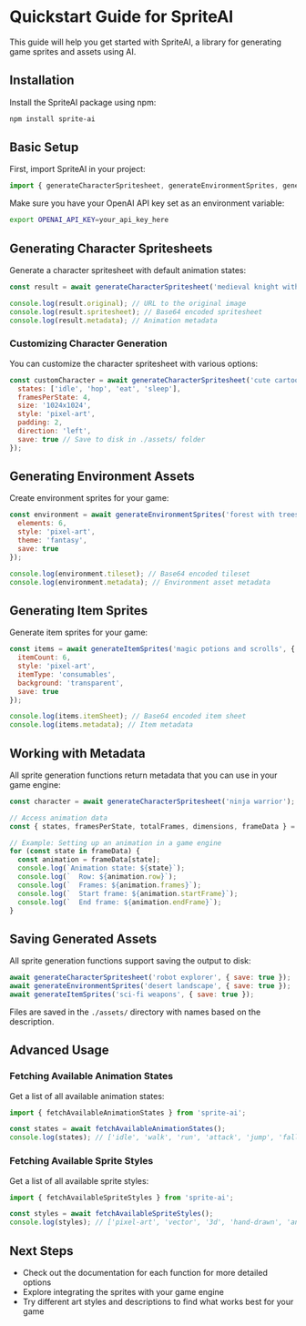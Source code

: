 # Quickstart Guide for SpriteAI

This guide will help you get started with SpriteAI, a library for generating game sprites and assets using AI.

## Installation

Install the SpriteAI package using npm:

```bash
npm install sprite-ai
```

## Basic Setup

First, import SpriteAI in your project:

```javascript
import { generateCharacterSpritesheet, generateEnvironmentSprites, generateItemSprites } from 'sprite-ai';
```

Make sure you have your OpenAI API key set as an environment variable:

```bash
export OPENAI_API_KEY=your_api_key_here
```

## Generating Character Spritesheets

Generate a character spritesheet with default animation states:

```javascript
const result = await generateCharacterSpritesheet('medieval knight with armor and sword');

console.log(result.original); // URL to the original image
console.log(result.spritesheet); // Base64 encoded spritesheet
console.log(result.metadata); // Animation metadata
```

### Customizing Character Generation

You can customize the character spritesheet with various options:

```javascript
const customCharacter = await generateCharacterSpritesheet('cute cartoon bunny', {
  states: ['idle', 'hop', 'eat', 'sleep'],
  framesPerState: 4,
  size: '1024x1024',
  style: 'pixel-art',
  padding: 2,
  direction: 'left',
  save: true // Save to disk in ./assets/ folder
});
```

## Generating Environment Assets

Create environment sprites for your game:

```javascript
const environment = await generateEnvironmentSprites('forest with trees and bushes', {
  elements: 6,
  style: 'pixel-art',
  theme: 'fantasy',
  save: true
});

console.log(environment.tileset); // Base64 encoded tileset
console.log(environment.metadata); // Environment asset metadata
```

## Generating Item Sprites

Generate item sprites for your game:

```javascript
const items = await generateItemSprites('magic potions and scrolls', {
  itemCount: 6,
  style: 'pixel-art',
  itemType: 'consumables',
  background: 'transparent',
  save: true
});

console.log(items.itemSheet); // Base64 encoded item sheet
console.log(items.metadata); // Item metadata
```

## Working with Metadata

All sprite generation functions return metadata that you can use in your game engine:

```javascript
const character = await generateCharacterSpritesheet('ninja warrior');

// Access animation data
const { states, framesPerState, totalFrames, dimensions, frameData } = character.metadata;

// Example: Setting up an animation in a game engine
for (const state in frameData) {
  const animation = frameData[state];
  console.log(`Animation state: ${state}`);
  console.log(`  Row: ${animation.row}`);
  console.log(`  Frames: ${animation.frames}`);
  console.log(`  Start frame: ${animation.startFrame}`);
  console.log(`  End frame: ${animation.endFrame}`);
}
```

## Saving Generated Assets

All sprite generation functions support saving the output to disk:

```javascript
await generateCharacterSpritesheet('robot explorer', { save: true });
await generateEnvironmentSprites('desert landscape', { save: true });
await generateItemSprites('sci-fi weapons', { save: true });
```

Files are saved in the `./assets/` directory with names based on the description.

## Advanced Usage

### Fetching Available Animation States

Get a list of all available animation states:

```javascript
import { fetchAvailableAnimationStates } from 'sprite-ai';

const states = await fetchAvailableAnimationStates();
console.log(states); // ['idle', 'walk', 'run', 'attack', 'jump', 'fall', 'hurt', 'die']
```

### Fetching Available Sprite Styles

Get a list of all available sprite styles:

```javascript
import { fetchAvailableSpriteStyles } from 'sprite-ai';

const styles = await fetchAvailableSpriteStyles();
console.log(styles); // ['pixel-art', 'vector', '3d', 'hand-drawn', 'anime']
```

## Next Steps

- Check out the documentation for each function for more detailed options
- Explore integrating the sprites with your game engine
- Try different art styles and descriptions to find what works best for your game
